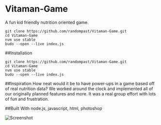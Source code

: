 # Vitaman-Game
A fun kid friendly nutrition oriented game.

    git clone https://github.com/randompast/Vitaman-Game.git
    cd Vitaman-Game
    nvm use stable
    budo --open --live index.js


##Installation

    git clone https://github.com/randompast/Vitaman-Game.git
    cd Vitaman-Game
    nvm use stable
    budo --open --live index.js

##Inspiration
How neat would it be to have power-ups in a game based off of real nutrition data? We worked around the clock and implemented all of our originally planned features and more. It was a real group effort with lots of fun and frustration.

##Built With
node.js, javascript, html, photoshop

![Screenshot](https://github.com/randompast/Vitaman-Game/TitleScreen.png)